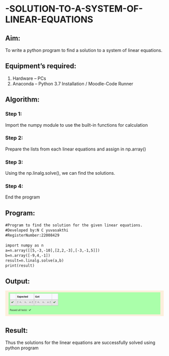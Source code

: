 # -SOLUTION-TO-A-SYSTEM-OF-LINEAR-EQUATIONS
## Aim:
To write a python program to find a solution to a system of linear equations.
## Equipment’s required:
1. 	Hardware – PCs
2. 	Anaconda – Python 3.7 Installation / Moodle-Code Runner
## Algorithm:
### Step 1: 
Import the numpy module to use the built-in functions for calculation
### Step 2: 
Prepare the lists from each linear equations and assign in np.array()
### Step 3: 
Using the np.linalg.solve(), we can find the solutions.
### Step 4: 
End the program
## Program:

```
#Program to find the solution for the given linear equations.
#Developed by:N C yuvasakthi
#RegisterNumber:22008429

import numpy as n
a=n.array([[5,-3,-10],[2,2,-3],[-3,-1,5]])
b=n.array([-9,4,-1])
result=n.linalg.solve(a,b)
print(result)

```

## Output:
![output](./output.png)
## Result: 
Thus the solutions for the linear equations are successfully solved using python program

